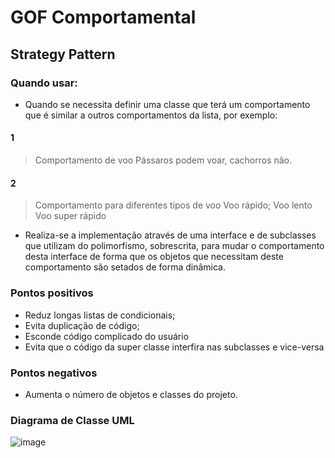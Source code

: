 # GOF Comportamental

## Strategy Pattern

### Quando usar:

- Quando se necessita definir uma classe que terá um comportamento que é similar a outros comportamentos da lista, por exemplo:

#### 1
> Comportamento de voo
> Pássaros podem voar, cachorros não.

#### 2
> Comportamento para diferentes tipos de voo
> Voo rápido;
> Voo lento
> Voo super rápido


- Realiza-se a implementação através de uma interface e de subclasses que utilizam do polimorfismo, sobrescrita, para mudar o comportamento desta interface de forma que os objetos que necessitam deste comportamento são setados de forma dinâmica.

### Pontos positivos
- Reduz longas listas de condicionais;
- Evita duplicação de código;
- Esconde código complicado do usuário
- Evita que o código da super classe interfira nas subclasses e vice-versa


### Pontos negativos

- Aumenta o número de objetos e classes do projeto.



### Diagrama de Classe UML
![image](https://user-images.githubusercontent.com/18054053/46925939-014c6d80-d005-11e8-909d-a5ba7d528d2f.png)
